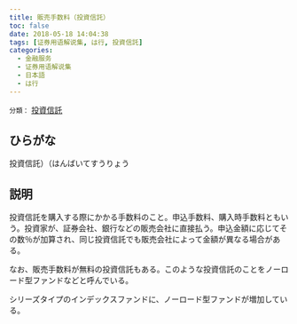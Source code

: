 ```yaml
---
title: 販売手数料（投資信託）
toc: false
date: 2018-05-18 14:04:38
tags: [证券用语解说集, は行, 投資信託]
categories:
  - 金融服务
  - 证券用语解说集
  - 日本語
  - は行
---
```


`分類：` [投資信託](/tags/投資信託/)

## ひらがな

投資信託）（はんばいてすうりょう

## 説明

投資信託を購入する際にかかる手数料のこと。申込手数料、購入時手数料ともいう。投資家が、証券会社、銀行などの販売会社に直接払う。申込金額に応じてその数％が加算され、同じ投資信託でも販売会社によって金額が異なる場合がある。

なお、販売手数料が無料の投資信託もある。このような投資信託のことをノーロード型ファンドなどと呼んでいる。

シリーズタイプのインデックスファンドに、ノーロード型ファンドが増加している。
